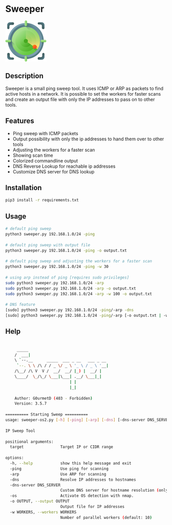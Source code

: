 # Sweeper
![](radar.png)
## Description
<p>Sweeper is a small ping sweep tool. It uses ICMP or ARP as packets to find active hosts in a network.
It is possible to set the workers for faster scans and create an output file with only the IP addresses to pass on to other tools.</p>

## Features
- Ping sweep with ICMP packets
- Output possibility with only the ip addresses to hand them over to other tools
- Adjusting the workers for a faster scan
- Showing scan time
- Colorized commandline output
- DNS Reverse Lookup for reachable ip addresses
- Customize DNS server for DNS lookup

## Installation
```bash
pip3 install -r requirements.txt
```

## Usage
```bash
# default ping sweep
python3 sweeper.py 192.168.1.0/24 -ping

# default ping sweep with output file
python3 sweeper.py 192.168.1.0/24 -ping -o output.txt

# default ping sweep and adjusting the workers for a faster scan
python3 sweeper.py 192.168.1.0/24 -ping -w 30

# using arp instead of ping [requires sudo privileges]
sudo python3 sweeper.py 192.168.1.0/24 -arp
sudo python3 sweeper.py 192.168.1.0/24 -arp -o output.txt
sudo python3 sweeper.py 192.168.1.0/24 -arp -w 100 -o output.txt

# DNS feature
[sudo] python3 sweeper.py 192.168.1.0/24 -ping/-arp -dns
[sudo] python3 sweeper.py 192.168.1.0/24 -ping/-arp [-o output.txt | -w 50] -dns -dns-server 192.168.1.1
```

## Help
```bash

     _____                                   
    /  ___|                                  
    \ `--.__      _____  ___ _ __   ___ _ __ 
     `--. \ \ /\ / / _ \/ _ \ '_ \ / _ \ '__|
    /\__/ /\ V  V /  __/  __/ |_) |  __/ |   
    \____/  \_/\_/ \___|\___| .__/ \___|_|   
                            | |              
                            |_|              

    Author: G0urmetD (403 - Forbidden)
    Version: 3.5.7
    
========== Starting Sweep ==========
usage: sweeper-os2.py [-h] [-ping] [-arp] [-dns] [-dns-server DNS_SERVER] [-os] [-o OUTPUT] [-w WORKERS] target

IP Sweep Tool

positional arguments:
  target                Target IP or CIDR range

options:
  -h, --help            show this help message and exit
  -ping                 Use ping for scanning
  -arp                  Use ARP for scanning
  -dns                  Resolve IP addresses to hostnames
  -dns-server DNS_SERVER
                        Custom DNS server for hostname resolution (only applicable with -dns)
  -os                   Activate OS detection with nmap.
  -o OUTPUT, --output OUTPUT
                        Output file for IP addresses
  -w WORKERS, --workers WORKERS
                        Number of parallel workers (default: 10)
```
